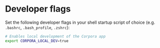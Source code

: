 # Developer flags

Set the following developer flags in your shell startup script of choice (e.g. `.bashrc`, `.bash_profile`, `.zshrc`):

```bash
# Enables local development of the Corpora app
export CORPORA_LOCAL_DEV=true
```
